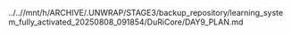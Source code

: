 ../..//mnt/h/ARCHIVE/.UNWRAP/STAGE3/backup_repository/learning_system_fully_activated_20250808_091854/DuRiCore/DAY9_PLAN.md
